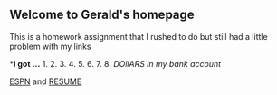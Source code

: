 ## Welcome to Gerald's homepage

This is a homework assignment that I rushed to do but still had a little problem with my links


***I got ...**
1. 
2.
3.
4.
5.
6.
7.
8.
_DOllARS in my bank account_



[ESPN](http://www.espn.com]) and [RESUME](http://uxhandy.com/wp-content/uploads/2017/09/fake-resume-2.jpg])


